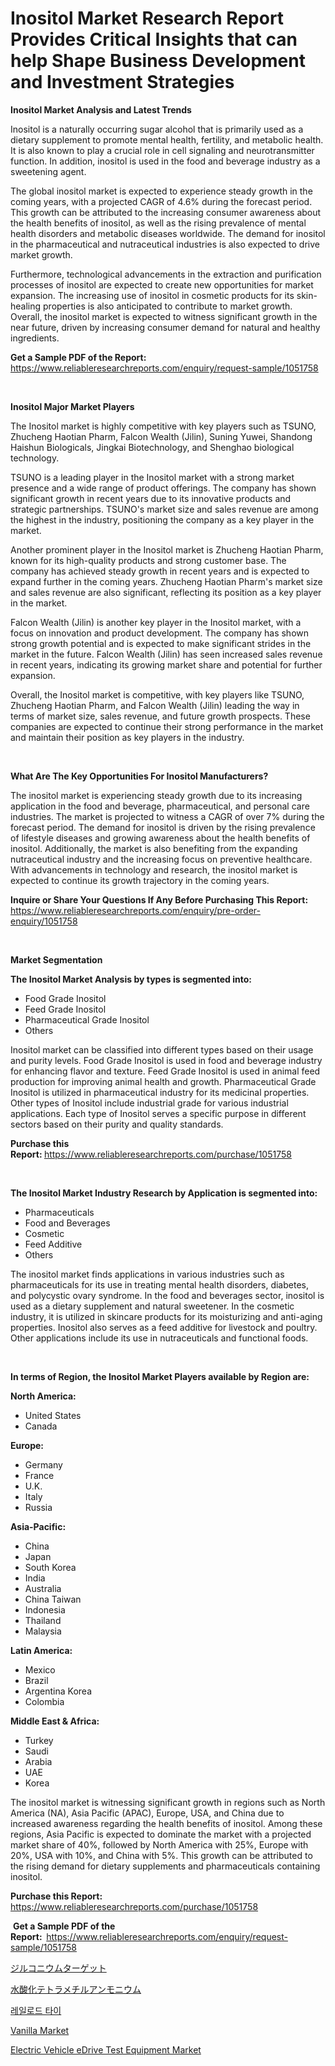 <p><h1>Inositol Market Research Report Provides Critical Insights that can help Shape Business Development and Investment Strategies</h1></p><p><strong>Inositol Market Analysis and Latest Trends</strong></p>
<p><p>Inositol is a naturally occurring sugar alcohol that is primarily used as a dietary supplement to promote mental health, fertility, and metabolic health. It is also known to play a crucial role in cell signaling and neurotransmitter function. In addition, inositol is used in the food and beverage industry as a sweetening agent.</p><p>The global inositol market is expected to experience steady growth in the coming years, with a projected CAGR of 4.6% during the forecast period. This growth can be attributed to the increasing consumer awareness about the health benefits of inositol, as well as the rising prevalence of mental health disorders and metabolic diseases worldwide. The demand for inositol in the pharmaceutical and nutraceutical industries is also expected to drive market growth.</p><p>Furthermore, technological advancements in the extraction and purification processes of inositol are expected to create new opportunities for market expansion. The increasing use of inositol in cosmetic products for its skin-healing properties is also anticipated to contribute to market growth. Overall, the inositol market is expected to witness significant growth in the near future, driven by increasing consumer demand for natural and healthy ingredients.</p></p>
<p><strong>Get a Sample PDF of the Report:&nbsp;</strong> <a href="https://www.reliableresearchreports.com/enquiry/request-sample/1051758">https://www.reliableresearchreports.com/enquiry/request-sample/1051758</a></p>
<p>&nbsp;</p>
<p><strong>Inositol Major Market Players</strong></p>
<p><p>The Inositol market is highly competitive with key players such as TSUNO, Zhucheng Haotian Pharm, Falcon Wealth (Jilin), Suning Yuwei, Shandong Haishun Biologicals, Jingkai Biotechnology, and Shenghao biological technology. </p><p>TSUNO is a leading player in the Inositol market with a strong market presence and a wide range of product offerings. The company has shown significant growth in recent years due to its innovative products and strategic partnerships. TSUNO's market size and sales revenue are among the highest in the industry, positioning the company as a key player in the market.</p><p>Another prominent player in the Inositol market is Zhucheng Haotian Pharm, known for its high-quality products and strong customer base. The company has achieved steady growth in recent years and is expected to expand further in the coming years. Zhucheng Haotian Pharm's market size and sales revenue are also significant, reflecting its position as a key player in the market.</p><p>Falcon Wealth (Jilin) is another key player in the Inositol market, with a focus on innovation and product development. The company has shown strong growth potential and is expected to make significant strides in the market in the future. Falcon Wealth (Jilin) has seen increased sales revenue in recent years, indicating its growing market share and potential for further expansion.</p><p>Overall, the Inositol market is competitive, with key players like TSUNO, Zhucheng Haotian Pharm, and Falcon Wealth (Jilin) leading the way in terms of market size, sales revenue, and future growth prospects. These companies are expected to continue their strong performance in the market and maintain their position as key players in the industry.</p></p>
<p>&nbsp;</p>
<p><strong>What Are The Key Opportunities For Inositol Manufacturers?</strong></p>
<p><p>The inositol market is experiencing steady growth due to its increasing application in the food and beverage, pharmaceutical, and personal care industries. The market is projected to witness a CAGR of over 7% during the forecast period. The demand for inositol is driven by the rising prevalence of lifestyle diseases and growing awareness about the health benefits of inositol. Additionally, the market is also benefiting from the expanding nutraceutical industry and the increasing focus on preventive healthcare. With advancements in technology and research, the inositol market is expected to continue its growth trajectory in the coming years.</p></p>
<p><strong>Inquire or Share Your Questions If Any Before Purchasing This Report:</strong> <a href="https://www.reliableresearchreports.com/enquiry/pre-order-enquiry/1051758">https://www.reliableresearchreports.com/enquiry/pre-order-enquiry/1051758</a></p>
<p>&nbsp;</p>
<p><strong>Market Segmentation</strong></p>
<p><strong>The Inositol Market Analysis by types is segmented into:</strong></p>
<p><ul><li>Food Grade Inositol</li><li>Feed Grade Inositol</li><li>Pharmaceutical Grade Inositol</li><li>Others</li></ul></p>
<p><p>Inositol market can be classified into different types based on their usage and purity levels. Food Grade Inositol is used in food and beverage industry for enhancing flavor and texture. Feed Grade Inositol is used in animal feed production for improving animal health and growth. Pharmaceutical Grade Inositol is utilized in pharmaceutical industry for its medicinal properties. Other types of Inositol include industrial grade for various industrial applications. Each type of Inositol serves a specific purpose in different sectors based on their purity and quality standards.</p></p>
<p><strong>Purchase this Report:&nbsp;</strong><a href="https://www.reliableresearchreports.com/purchase/1051758">https://www.reliableresearchreports.com/purchase/1051758</a></p>
<p>&nbsp;</p>
<p><strong>The Inositol Market Industry Research by Application is segmented into:</strong></p>
<p><ul><li>Pharmaceuticals</li><li>Food and Beverages</li><li>Cosmetic</li><li>Feed Additive</li><li>Others</li></ul></p>
<p><p>The inositol market finds applications in various industries such as pharmaceuticals for its use in treating mental health disorders, diabetes, and polycystic ovary syndrome. In the food and beverages sector, inositol is used as a dietary supplement and natural sweetener. In the cosmetic industry, it is utilized in skincare products for its moisturizing and anti-aging properties. Inositol also serves as a feed additive for livestock and poultry. Other applications include its use in nutraceuticals and functional foods.</p></p>
<p>&nbsp;</p>
<p><strong>In terms of Region, the Inositol Market Players available by Region are:</strong></p>
<p>
    <p> <strong> North America: </strong>
        <ul>
            <li>United States</li>
            <li>Canada</li>
        </ul>
        </p> 
    <p> <strong> Europe: </strong>
        <ul>
            <li>Germany</li>
            <li>France</li>
            <li>U.K.</li>
            <li>Italy</li>
            <li>Russia</li>
        </ul>
        </p> 
    <p> <strong> Asia-Pacific: </strong>
        <ul>
            <li>China</li>
            <li>Japan</li>
            <li>South Korea</li>
            <li>India</li>
            <li>Australia</li>
            <li>China Taiwan</li>
            <li>Indonesia</li>
            <li>Thailand</li>
            <li>Malaysia</li>
        </ul>
        </p> 
    <p> <strong> Latin America: </strong>
        <ul>
            <li>Mexico</li>
            <li>Brazil</li>
            <li>Argentina Korea</li>
            <li>Colombia</li>
        </ul>
        </p> 
    <p> <strong> Middle East & Africa: </strong>
        <ul>
            <li>Turkey</li>
            <li>Saudi</li>
            <li>Arabia</li>
            <li>UAE</li>
            <li>Korea</li>
        </ul>
    </p>
    </p>
<p><p>The inositol market is witnessing significant growth in regions such as North America (NA), Asia Pacific (APAC), Europe, USA, and China due to increased awareness regarding the health benefits of inositol. Among these regions, Asia Pacific is expected to dominate the market with a projected market share of 40%, followed by North America with 25%, Europe with 20%, USA with 10%, and China with 5%. This growth can be attributed to the rising demand for dietary supplements and pharmaceuticals containing inositol.</p></p>
<p><strong>Purchase this Report: </strong><a href="https://www.reliableresearchreports.com/purchase/1051758">https://www.reliableresearchreports.com/purchase/1051758</a></p>
<p>&nbsp;<strong>Get a Sample PDF of the Report:&nbsp;&nbsp;</strong><a href="https://www.reliableresearchreports.com/enquiry/request-sample/1051758">https://www.reliableresearchreports.com/enquiry/request-sample/1051758</a></p>
<p><strong></strong></p>
<p><p><a href="https://github.com/ycmtqqhvk3273/Market-Research-Report-List-1/blob/main/676292017312.md">ジルコニウムターゲット</a></p><p><a href="https://github.com/mathieurico66/Market-Research-Report-List-1/blob/main/143865117313.md">水酸化テトラメチルアンモニウム</a></p><p><a href="https://github.com/lkwggful07722/Market-Research-Report-List-1/blob/main/762843316009.md">레일로드 타이</a></p><p><a href="https://github.com/okotobwrhuteie/Market-Research-Report-List-1/blob/main/vanilla-market.md">Vanilla Market</a></p><p><a href="https://issuu.com/reportprime-2/docs/electric-vehicle-edrive-test-equipment-market-size">Electric Vehicle eDrive Test Equipment Market</a></p></p>